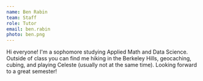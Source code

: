 ```yaml
---
name: Ben Rabin
team: Staff
role: Tutor
email: ben.rabin
photo: ben.png
---
```


Hi everyone! I'm a sophomore studying Applied Math and Data Science. Outside of class you can find me hiking in the Berkeley Hills, geocaching, cubing, and playing Celeste (usually not at the same time). Looking forward to a great semester!